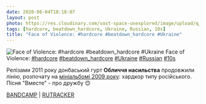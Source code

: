 ```yaml
---
date: 2020-06-04T18:18:07
layout: post
photo: https://res.cloudinary.com/vast-space-unexplored/image/upload/q_auto,dpr_auto,w_auto/photos/photo_984_04-06-2020_18-18-07.jpg
tags: [hardcore, beatdown_hardcore, Ukraine, Russian, 10s]
title: "Face of Violence: #hardcore #beatdown_hardcore #Ukraine"
---
```

![Face of Violence: #hardcore #beatdown_hardcore #Ukraine](https://res.cloudinary.com/vast-space-unexplored/image/upload/q_auto,dpr_auto,w_auto/photos/photo_984_04-06-2020_18-18-07.jpg)
Face of Violence: [#hardcore](/tags/#hardcore) [#beatdown_hardcore](/tags/#beatdown_hardcore) [#Ukraine](/tags/#Ukraine) [#Russian](/tags/#Russian) [#10s](/tags/#10s)

Релізами 2011 року донбаський гурт **Обличчя насильства** продовжили лінію, розпочату на [мініальбомі 2009 року](/2020-03-07-face-of-violence--hardcore-beatdown-hardcore-ukraine): хардкор типу російського. Пісня &quot;Вместе&quot; - про дружбу 😊

[BANDCAMP](https://faceofviolence2009.bandcamp.com/album/lp-2011) \| [RUTRACKER](https://rutracker.org/forum/viewtopic.php?t=3426763)